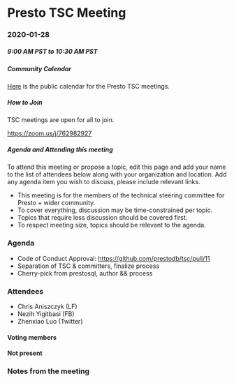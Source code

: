 # Presto TSC Meeting

### 2020-01-28
##### 9:00 AM PST to 10:30 AM PST

##### Community Calendar
[Here](https://calendar.google.com/calendar/embed?src=linuxfoundation.org_vrjlva5b0u73ps75fvnv5sasi4%40group.calendar.google.com&ctz=America%2FChicago) is the public calendar for the Presto TSC meetings.

##### How to Join
TSC meetings are open for all to join.

https://zoom.us/j/762982927

##### Agenda and Attending this meeting

To attend this meeting or propose a topic, edit this page and add your name to the list of attendees below along with your organization and location. Add any agenda item you wish to discuss, please include relevant links.

* This meeting is for the members of the technical steering committee for Presto + wider community.
* To cover everything, discussion may be time-constrained per topic.
* Topics that require less discussion should be covered first.
* To respect meeting size, topics should be relevant to the agenda.

### Agenda
- Code of Conduct Approval: https://github.com/prestodb/tsc/pull/11
- Separation of TSC & committers, finalize process
- Cherry-pick from prestosql, author && process

### Attendees
* Chris Aniszczyk (LF)
* Nezih Yigitbasi (FB)
* Zhenxiao Luo (Twitter)

#### Voting members

#### Not present

### Notes from the meeting
